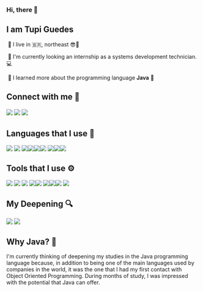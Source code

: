 



### Hi, there 👋

## I am Tupi  Guedes

​	💠 I live in 🇧🇷, northeast 😎🌅

​	💠 I'm currently looking an internship as a systems development technician. 💻

​	💠 I learned more about the programming language **Java** 💖

##  Connect with me 📨

###### [<img src="https://img.icons8.com/ios-filled/50/4a90e2/resume.png"/>](https://linkfly.to/tupiribas)  [<img src="https://img.icons8.com/ultraviolet/48/000000/gmail--v2.png"/>](mailto:tupyribas@outlook.com/)   [<img src="https://img.icons8.com/color/48/000000/linkedin-2--v2.png"/>](https://linkfly.to/tupiribas)  

## Languages that I use  📄
<img src="https://img.icons8.com/color/60/000000/java-coffee-cup-logo--v1.png"/> <img src="https://img.icons8.com/fluent/60/000000/mysql-logo.png"/>   <img src="https://img.icons8.com/dusk/60/000000/php-logo.png"/><img src="https://img.icons8.com/color/48/000000/html-5--v1.png"/><img src="https://img.icons8.com/color/48/000000/css3.png"/><img src="https://img.icons8.com/color/45/000000/javascript--v1.png"/> <img src="https://img.icons8.com/color/45/000000/python--v1.png"/><img src="https://img.icons8.com/color/48/000000/c-programming.png"/><img src="https://img.icons8.com/color/48/000000/c-sharp-logo-2.png"/>

## Tools that I use  ⚙

 <img src="https://img.icons8.com/color/48/000000/visual-studio-code-2019.png"/>  <img src="https://img.icons8.com/color/49/000000/intellij-idea.png"/>  <img src="https://img.icons8.com/office/45/000000/java-eclipse.png"/> <img src="https://img.icons8.com/color/48/000000/spring-logo.png"/><img src="https://img.icons8.com/color/48/000000/pycharm.png"/> <img src="https://img.icons8.com/color/50/000000/git.png"/><img src="https://img.icons8.com/material-outlined/50/000000/github.png"/><img src="https://img.icons8.com/wired/54/000000/postman-api.png"/> <img src="https://img.icons8.com/windows/50/000000/netbeans.png"/> 

## My Deepening 🔍

 <img src="https://img.icons8.com/color/90/000000/java-coffee-cup-logo--v1.png"/> <img src="https://img.icons8.com/color/78/000000/javascript--v1.png"/>

## Why Java? 🤔

I'm currently thinking of deepening my studies in the Java programming language because, in addition to being one of the main languages used by companies in the world, it was the one that I had my first contact with Object Oriented Programming. During months of study, I was impressed with the potential that Java can offer.
